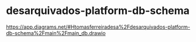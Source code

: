 # desarquivados-platform-db-schema

https://app.diagrams.net/#Htomasferreiradesa%2Fdesarquivados-platform-db-schema%2Fmain%2Fmain_db.drawio
